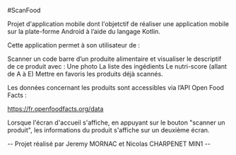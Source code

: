 #ScanFood

Projet d'application mobile dont l'objetctif de réaliser une application mobile sur la plate-forme Android à l’aide du langage Kotlin.

Cette application permet à son utilisateur de :

Scanner un code barre d’un produite alimentaire et visualiser le descriptif de ce produit avec :
    Une photo
    La liste des ingédients
    Le nutri-score (allant de A à E)
Mettre en favoris les produits déjà scannés.

Les données concernant les produits sont accessibles via l’API Open Food Facts :

https://fr.openfoodfacts.org/data

Lorsque l'écran d'accueil s'affiche, en appuyant sur le bouton "scanner un produit", les informations du produit s'affiche sur un deuxième écran.

-- Projet réalisé par Jeremy MORNAC et Nicolas CHARPENET MIN1 --
